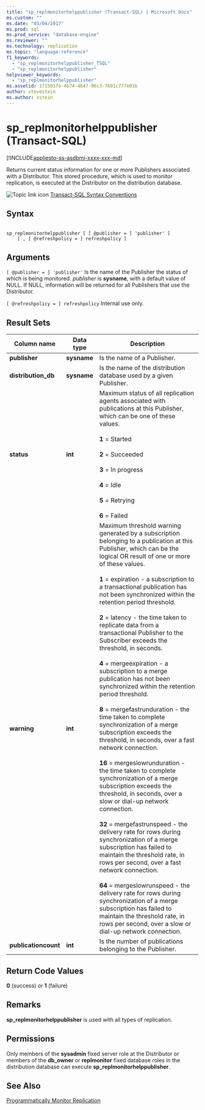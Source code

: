 ```yaml
---
title: "sp_replmonitorhelppublisher (Transact-SQL) | Microsoft Docs"
ms.custom: ""
ms.date: "03/04/2017"
ms.prod: sql
ms.prod_service: "database-engine"
ms.reviewer: ""
ms.technology: replication
ms.topic: "language-reference"
f1_keywords: 
  - "sp_replmonitorhelppublisher_TSQL"
  - "sp_replmonitorhelppublisher"
helpviewer_keywords: 
  - "sp_replmonitorhelppublisher"
ms.assetid: 171501fe-4b74-4647-96c3-7691c777e01b
author: stevestein
ms.author: sstein
---
```

# sp_replmonitorhelppublisher (Transact-SQL)
[!INCLUDE[appliesto-ss-asdbmi-xxxx-xxx-md](../../includes/appliesto-ss-asdbmi-xxxx-xxx-md.md)]

  Returns current status information for one or more Publishers associated with a Distributor. This stored procedure, which is used to monitor replication, is executed at the Distributor on the distribution database.  
  
 ![Topic link icon](../../database-engine/configure-windows/media/topic-link.gif "Topic link icon") [Transact-SQL Syntax Conventions](../../t-sql/language-elements/transact-sql-syntax-conventions-transact-sql.md)  
  
## Syntax  
  
```  
  
sp_replmonitorhelppublisher [ [ @publisher = ] 'publisher' ]  
    [ , [ @refreshpolicy = ] refreshpolicy ]  
```  
  
## Arguments  
`[ @publisher = ] 'publisher'`
 Is the name of the Publisher the status of which is being monitored. *publisher* is **sysname**, with a default value of NULL. If NULL, information will be returned for all Publishers that use the Distributor.  
  
`[ @refreshpolicy = ] refreshpolicy`
 Internal use only.  
  
## Result Sets  
  
|Column name|Data type|Description|  
|-----------------|---------------|-----------------|  
|**publisher**|**sysname**|Is the name of a Publisher.|  
|**distribution_db**|**sysname**|Is the name of the distribution database used by a given Publisher.|  
|**status**|**int**|Maximum status of all replication agents associated with publications at this Publisher, which can be one of these values.<br /><br /> **1** = Started<br /><br /> **2** = Succeeded<br /><br /> **3** = In progress<br /><br /> **4** = Idle<br /><br /> **5** = Retrying<br /><br /> **6** = Failed|  
|**warning**|**int**|Maximum threshold warning generated by a subscription belonging to a publication at this Publisher, which can be the logical OR result of one or more of these values.<br /><br /> **1** = expiration - a subscription to a transactional publication has not been synchronized within the retention period threshold.<br /><br /> **2** = latency - the time taken to replicate data from a transactional Publisher to the Subscriber exceeds the threshold, in seconds.<br /><br /> **4** = mergeexpiration - a subscription to a merge publication has not been synchronized within the retention period threshold.<br /><br /> **8** = mergefastrunduration - the time taken to complete synchronization of a merge subscription exceeds the threshold, in seconds, over a fast network connection.<br /><br /> **16** = mergeslowrunduration - the time taken to complete synchronization of a merge subscription exceeds the threshold, in seconds, over a slow or dial-up network connection.<br /><br /> **32** = mergefastrunspeed - the delivery rate for rows during synchronization of a merge subscription has failed to maintain the threshold rate, in rows per second, over a fast network connection.<br /><br /> **64** = mergeslowrunspeed - the delivery rate for rows during synchronization of a merge subscription has failed to maintain the threshold rate, in rows per second, over a slow or dial-up network connection.|  
|**publicationcount**|**int**|Is the number of publications belonging to the Publisher.|  
  
## Return Code Values  
 **0** (success) or **1** (failure)  
  
## Remarks  
 **sp_replmonitorhelppublisher** is used with all types of replication.  
  
## Permissions  
 Only members of the **sysadmin** fixed server role at the Distributor or members of the **db_owner** or **replmonitor** fixed database roles in the distribution database can execute **sp_replmonitorhelppublisher**.  
  
## See Also  
 [Programmatically Monitor Replication](../../relational-databases/replication/monitor/programmatically-monitor-replication.md)  
  
  
